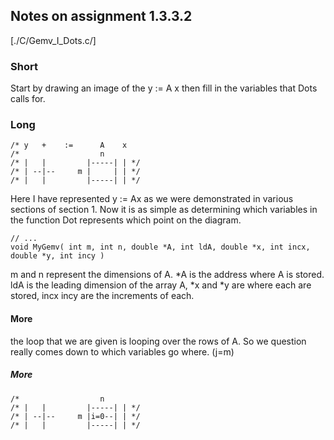 ## Notes on assignment 1.3.3.2 

[./C/Gemv_I_Dots.c/]

### Short 
Start by drawing an image of the y := A x then fill in the variables that Dots calls for.

### Long
```
/* y   +    :=      A    x
/*                  n
/* |   |         |-----| | */
/* | --|--     m |     | | */
/* |   |         |-----| | */
```
Here I have represented y := Ax as we were demonstrated in various sections of section 1.
Now it is as simple as determining which variables in the function Dot represents which point on the diagram.

```
// ...  
void MyGemv( int m, int n, double *A, int ldA, double *x, int incx, double *y, int incy )
```
m and n represent the dimensions of A. *A is the address where A is stored. ldA is the leading dimension of the array A, *x and *y are where each are stored, incx incy are the increments of each. 

#### More
the loop that we are given is looping over the rows of A. So we question really comes down to which variables go where.
(j=m)

##### More
```
/*                  n
/* |   |         |-----| | */
/* | --|--     m |i=0--| | */
/* |   |         |-----| | */
```
